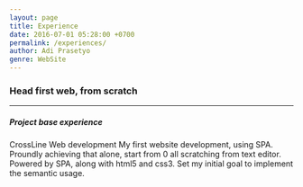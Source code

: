 ```yaml
---
layout: page
title: Experience
date: 2016-07-01 05:28:00 +0700
permalink: /experiences/
author: Adi Prasetyo
genre: WebSite
---
```



### Head first web, from scratch
---

<h5>Project base experience</h5>

<p> CrossLine Web development
  My first website development, using SPA. Proundly achieving that alone, start from 0 all scratching from text editor.
  <br>
  Powered by SPA, along with html5 and css3. Set my initial goal to implement the semantic usage.
</p>
